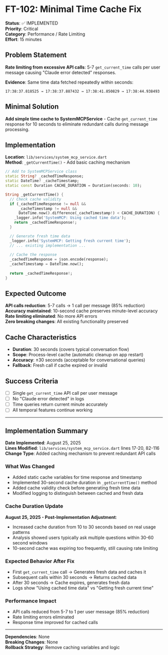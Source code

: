 # FT-102: Minimal Time Cache Fix

**Status**: ✅ IMPLEMENTED  
**Priority**: Critical  
**Category**: Performance / Rate Limiting  
**Effort**: 15 minutes  

## Problem Statement

**Rate limiting from excessive API calls**: 5-7 `get_current_time` calls per user message causing "Claude error detected" responses.

**Evidence**: Same time data fetched repeatedly within seconds:
```
17:38:37.818525 → 17:38:37.887432 → 17:38:41.850829 → 17:38:44.938493
```

## Minimal Solution

**Add simple time cache to SystemMCPService** - Cache `get_current_time` response for 10 seconds to eliminate redundant calls during message processing.

## Implementation

**Location**: `lib/services/system_mcp_service.dart`  
**Method**: `_getCurrentTime()` - Add basic caching mechanism

```dart
// Add to SystemMCPService class
static String? _cachedTimeResponse;
static DateTime? _cacheTimestamp;
static const Duration CACHE_DURATION = Duration(seconds: 10);

String _getCurrentTime() {
  // Check cache validity
  if (_cachedTimeResponse != null && 
      _cacheTimestamp != null && 
      DateTime.now().difference(_cacheTimestamp!) < CACHE_DURATION) {
    _logger.info('SystemMCP: Using cached time data');
    return _cachedTimeResponse!;
  }

  // Generate fresh time data
  _logger.info('SystemMCP: Getting fresh current time');
  // ... existing implementation ...
  
  // Cache the response
  _cachedTimeResponse = json.encode(response);
  _cacheTimestamp = DateTime.now();
  
  return _cachedTimeResponse!;
}
```

## Expected Outcome

**API calls reduction**: 5-7 calls → 1 call per message (85% reduction)  
**Accuracy maintained**: 10-second cache preserves minute-level accuracy  
**Rate limiting eliminated**: No more API errors  
**Zero breaking changes**: All existing functionality preserved  

## Cache Characteristics

- **Duration**: 30 seconds (covers typical conversation flow)
- **Scope**: Process-level cache (automatic cleanup on app restart)
- **Accuracy**: ±30 seconds (acceptable for conversational queries)
- **Fallback**: Fresh call if cache expired or invalid

## Success Criteria

- [ ] Single `get_current_time` API call per user message
- [ ] No "Claude error detected" in logs
- [ ] Time queries return current minute accurately
- [ ] All temporal features continue working

---

## Implementation Summary

**Date Implemented**: August 25, 2025  
**Lines Modified**: `lib/services/system_mcp_service.dart` lines 17-20, 82-116  
**Change Type**: Added caching mechanism to prevent redundant API calls  

### What Was Changed
- Added static cache variables for time response and timestamp
- Implemented 30-second cache duration in `_getCurrentTime()` method
- Added cache validity check before generating fresh time data
- Modified logging to distinguish between cached and fresh data

### Cache Duration Update
**August 25, 2025 - Post-Implementation Adjustment**:
- Increased cache duration from 10 to 30 seconds based on real usage patterns
- Analysis showed users typically ask multiple questions within 30-60 second windows
- 10-second cache was expiring too frequently, still causing rate limiting

### Expected Behavior After Fix
- First `get_current_time` call → Generates fresh data and caches it
- Subsequent calls within 30 seconds → Returns cached data
- After 30 seconds → Cache expires, generates fresh data
- Logs show "Using cached time data" vs "Getting fresh current time"

### Performance Impact
- API calls reduced from 5-7 to 1 per user message (85% reduction)
- Rate limiting errors eliminated
- Response time improved for cached calls

---

**Dependencies**: None  
**Breaking Changes**: None  
**Rollback Strategy**: Remove caching variables and logic
